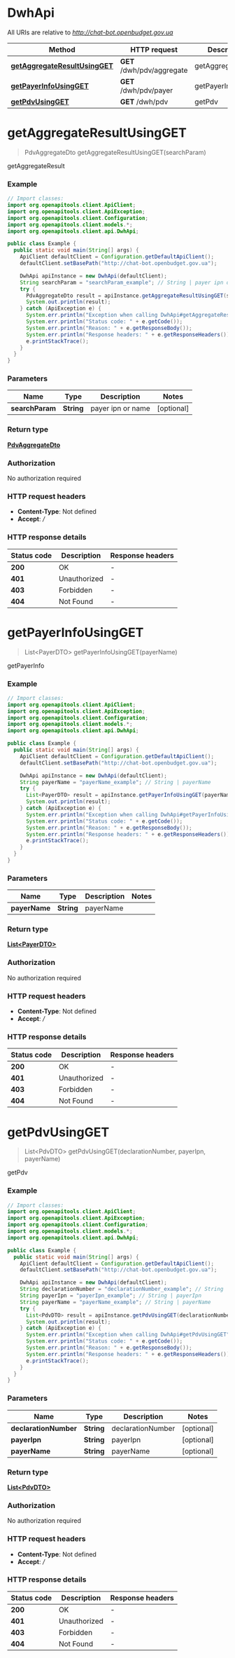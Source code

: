 # DwhApi

All URIs are relative to *http://chat-bot.openbudget.gov.ua*

Method | HTTP request | Description
------------- | ------------- | -------------
[**getAggregateResultUsingGET**](DwhApi.md#getAggregateResultUsingGET) | **GET** /dwh/pdv/aggregate | getAggregateResult
[**getPayerInfoUsingGET**](DwhApi.md#getPayerInfoUsingGET) | **GET** /dwh/pdv/payer | getPayerInfo
[**getPdvUsingGET**](DwhApi.md#getPdvUsingGET) | **GET** /dwh/pdv | getPdv


<a name="getAggregateResultUsingGET"></a>
# **getAggregateResultUsingGET**
> PdvAggregateDto getAggregateResultUsingGET(searchParam)

getAggregateResult

### Example
```java
// Import classes:
import org.openapitools.client.ApiClient;
import org.openapitools.client.ApiException;
import org.openapitools.client.Configuration;
import org.openapitools.client.models.*;
import org.openapitools.client.api.DwhApi;

public class Example {
  public static void main(String[] args) {
    ApiClient defaultClient = Configuration.getDefaultApiClient();
    defaultClient.setBasePath("http://chat-bot.openbudget.gov.ua");

    DwhApi apiInstance = new DwhApi(defaultClient);
    String searchParam = "searchParam_example"; // String | payer ipn or name
    try {
      PdvAggregateDto result = apiInstance.getAggregateResultUsingGET(searchParam);
      System.out.println(result);
    } catch (ApiException e) {
      System.err.println("Exception when calling DwhApi#getAggregateResultUsingGET");
      System.err.println("Status code: " + e.getCode());
      System.err.println("Reason: " + e.getResponseBody());
      System.err.println("Response headers: " + e.getResponseHeaders());
      e.printStackTrace();
    }
  }
}
```

### Parameters

Name | Type | Description  | Notes
------------- | ------------- | ------------- | -------------
 **searchParam** | **String**| payer ipn or name | [optional]

### Return type

[**PdvAggregateDto**](PdvAggregateDto.md)

### Authorization

No authorization required

### HTTP request headers

 - **Content-Type**: Not defined
 - **Accept**: */*

### HTTP response details
| Status code | Description | Response headers |
|-------------|-------------|------------------|
**200** | OK |  -  |
**401** | Unauthorized |  -  |
**403** | Forbidden |  -  |
**404** | Not Found |  -  |

<a name="getPayerInfoUsingGET"></a>
# **getPayerInfoUsingGET**
> List&lt;PayerDTO&gt; getPayerInfoUsingGET(payerName)

getPayerInfo

### Example
```java
// Import classes:
import org.openapitools.client.ApiClient;
import org.openapitools.client.ApiException;
import org.openapitools.client.Configuration;
import org.openapitools.client.models.*;
import org.openapitools.client.api.DwhApi;

public class Example {
  public static void main(String[] args) {
    ApiClient defaultClient = Configuration.getDefaultApiClient();
    defaultClient.setBasePath("http://chat-bot.openbudget.gov.ua");

    DwhApi apiInstance = new DwhApi(defaultClient);
    String payerName = "payerName_example"; // String | payerName
    try {
      List<PayerDTO> result = apiInstance.getPayerInfoUsingGET(payerName);
      System.out.println(result);
    } catch (ApiException e) {
      System.err.println("Exception when calling DwhApi#getPayerInfoUsingGET");
      System.err.println("Status code: " + e.getCode());
      System.err.println("Reason: " + e.getResponseBody());
      System.err.println("Response headers: " + e.getResponseHeaders());
      e.printStackTrace();
    }
  }
}
```

### Parameters

Name | Type | Description  | Notes
------------- | ------------- | ------------- | -------------
 **payerName** | **String**| payerName |

### Return type

[**List&lt;PayerDTO&gt;**](PayerDTO.md)

### Authorization

No authorization required

### HTTP request headers

 - **Content-Type**: Not defined
 - **Accept**: */*

### HTTP response details
| Status code | Description | Response headers |
|-------------|-------------|------------------|
**200** | OK |  -  |
**401** | Unauthorized |  -  |
**403** | Forbidden |  -  |
**404** | Not Found |  -  |

<a name="getPdvUsingGET"></a>
# **getPdvUsingGET**
> List&lt;PdvDTO&gt; getPdvUsingGET(declarationNumber, payerIpn, payerName)

getPdv

### Example
```java
// Import classes:
import org.openapitools.client.ApiClient;
import org.openapitools.client.ApiException;
import org.openapitools.client.Configuration;
import org.openapitools.client.models.*;
import org.openapitools.client.api.DwhApi;

public class Example {
  public static void main(String[] args) {
    ApiClient defaultClient = Configuration.getDefaultApiClient();
    defaultClient.setBasePath("http://chat-bot.openbudget.gov.ua");

    DwhApi apiInstance = new DwhApi(defaultClient);
    String declarationNumber = "declarationNumber_example"; // String | declarationNumber
    String payerIpn = "payerIpn_example"; // String | payerIpn
    String payerName = "payerName_example"; // String | payerName
    try {
      List<PdvDTO> result = apiInstance.getPdvUsingGET(declarationNumber, payerIpn, payerName);
      System.out.println(result);
    } catch (ApiException e) {
      System.err.println("Exception when calling DwhApi#getPdvUsingGET");
      System.err.println("Status code: " + e.getCode());
      System.err.println("Reason: " + e.getResponseBody());
      System.err.println("Response headers: " + e.getResponseHeaders());
      e.printStackTrace();
    }
  }
}
```

### Parameters

Name | Type | Description  | Notes
------------- | ------------- | ------------- | -------------
 **declarationNumber** | **String**| declarationNumber | [optional]
 **payerIpn** | **String**| payerIpn | [optional]
 **payerName** | **String**| payerName | [optional]

### Return type

[**List&lt;PdvDTO&gt;**](PdvDTO.md)

### Authorization

No authorization required

### HTTP request headers

 - **Content-Type**: Not defined
 - **Accept**: */*

### HTTP response details
| Status code | Description | Response headers |
|-------------|-------------|------------------|
**200** | OK |  -  |
**401** | Unauthorized |  -  |
**403** | Forbidden |  -  |
**404** | Not Found |  -  |

